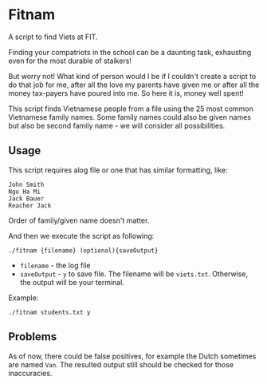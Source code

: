 # Fitnam
A script to find Viets at FIT.

Finding your compatriots in the school can be a daunting task, exhausting even for the most durable of stalkers!

But worry not! What kind of person would I be if I couldn't create a script to do that job for me, after all the love my parents have given me or after all the money tax-payers have poured into me. So here it is, money well spent!

This script finds Vietnamese people from a file using the 25 most common Vietnamese family names. Some family names could also be given names but also be second family name - we will consider all possibilities.

## Usage

This script requires alog file or one that has similar formatting, like:

    John Smith
    Ngo Ha Mi
    Jack Bauer
    Reacher Jack

Order of family/given name doesn't matter.
    
And then we execute the script as following:

    ./fitnam {filename} (optional){saveOutput}
    
- `filename` - the log file
- `saveOutput` - `y` to save file. The filename will be `viets.txt`. Otherwise, the output will be your terminal.

Example:

    ./fitnam students.txt y
    
## Problems

As of now, there could be false positives, for example the Dutch sometimes are named `Van`. The resulted output still should be checked for those inaccuracies.
